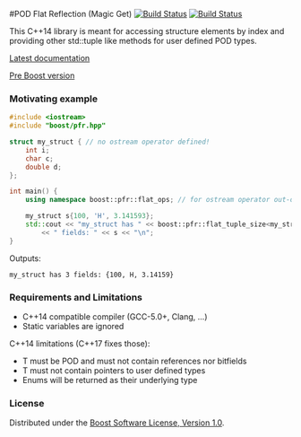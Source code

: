 #POD Flat Reflection (Magic Get) [![Build Status](https://travis-ci.org/apolukhin/magic_get.svg?branch=master)](https://travis-ci.org/apolukhin/magic_get) [![Build Status](https://travis-ci.org/apolukhin/magic_get.svg?branch=develop)](https://travis-ci.org/apolukhin/magic_get)

This C++14 library is meant for accessing structure elements by index and providing other std::tuple like methods for user defined POD types.


[Latest documentation](http://apolukhin.github.com/magic_get/index.html)

[Pre Boost version](https://github.com/apolukhin/magic_get/tree/pre_boost)


### Motivating example
```c++
#include <iostream>
#include "boost/pfr.hpp"

struct my_struct { // no ostream operator defined!
    int i;
    char c;
    double d;
};

int main() {
    using namespace boost::pfr::flat_ops; // for ostream operator out-of-the-box for all PODs!

    my_struct s{100, 'H', 3.141593};
    std::cout << "my_struct has " << boost::pfr::flat_tuple_size<my_struct>::value
        << " fields: " << s << "\n";
}


```

Outputs:
```
my_struct has 3 fields: {100, H, 3.14159}
```


### Requirements and Limitations

* C++14 compatible compiler (GCC-5.0+, Clang, ...)
* Static variables are ignored

C++14 limitations (C++17 fixes those):
* T must be POD and must not contain references nor bitfields
* T must not contain pointers to user defined types
* Enums will be returned as their underlying type

### License

Distributed under the [Boost Software License, Version 1.0](http://boost.org/LICENSE_1_0.txt).
